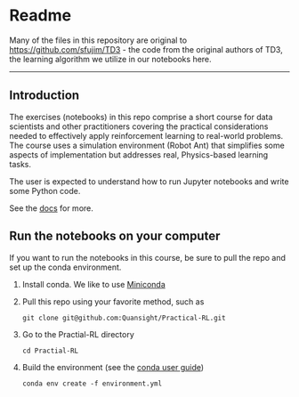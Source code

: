 # Readme

Many of the files in this repository are original to https://github.com/sfujim/TD3 - the code from the original authors of TD3, the learning algorithm we utilize in our notebooks here.

----------------

## Introduction
The exercises (notebooks) in this repo comprise a short course for data scientists and other practitioners covering the practical considerations needed to effectively apply reinforcement learning to real-world problems.  The course uses a simulation environment (Robot Ant) that simplifies some aspects of implementation but addresses real, Physics-based learning tasks.

The user is expected to understand how to run Jupyter notebooks and write some Python code.

See the [docs]() for more.

## Run the notebooks on your computer

If you want to run the notebooks in this course, be sure to pull the repo and set up the conda environment. 
1. Install conda.  We like to use [Miniconda](https://docs.conda.io/en/latest/miniconda.html)
2. Pull this repo using your favorite method, such as

    `git clone git@github.com:Quansight/Practical-RL.git`

3. Go to the Practial-RL directory

    `cd Practial-RL`

4. Build the environment (see the [conda user guide](https://conda.io/projects/conda/en/latest/user-guide/tasks/manage-environments.html))

    `conda env create -f environment.yml`